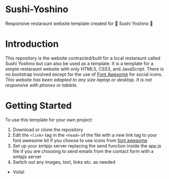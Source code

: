 # Sushi-Yoshino
Responsive restaraunt website template created for 🍣 Sushi Yoshino 🍣

# Introduction

This repository is the website contracted/bulit for a local restaraunt called Sushi Yoshino but can also
be used as a template. It is a template for a simple restaraunt website with only HTML5, CSS3, and JavaScript.
There is no bootstrap involved except for the use of [Font Awesome](https://www.fontawesome.com) for social icons.
*This website has been adapted to any size laptop or desktop. It is not responsive with phones or tablets.*

# Getting Started

To use this template for your own project: 
1. Download or clone the repository
2. Edit the `<link>` tag in the `<head>` of the file with a new link tag to your font awesome kit 
if you choose to use icons from [font awesome](https://www.fontawesome.com)
3. Set up your smtpjs server replacing the send function inside the app.js file if you are choosing to send emails from
the contact form with a smtpjs server
3. Switch out any images, text, links etc. as needed
* Voila!
